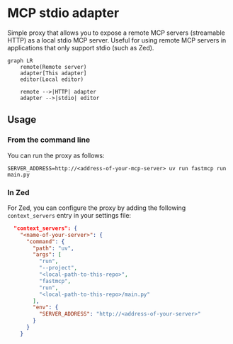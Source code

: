 # MCP stdio adapter

Simple proxy that allows you to expose a remote MCP servers (streamable HTTP) as a local stdio MCP server. Useful for using remote MCP servers in applications that only support stdio (such as Zed).

```mermaid
graph LR
    remote(Remote server)
	adapter[This adapter]
	editor(Local editor)

	remote -->|HTTP| adapter
    adapter -->|stdio| editor
```

## Usage

### From the command line

You can run the proxy as follows:

```
SERVER_ADDRESS=http://<address-of-your-mcp-server> uv run fastmcp run main.py
```

### In Zed

For Zed, you can configure the proxy by adding the following `context_servers` entry in your settings file:

```json
  "context_servers": {
    "<name-of-your-server>": {
      "command": {
        "path": "uv",
        "args": [
          "run",
          "--project",
          "<local-path-to-this-repo>",
          "fastmcp",
          "run",
          "<local-path-to-this-repo>/main.py"
        ],
        "env": {
          "SERVER_ADDRESS": "http://<address-of-your-server>"
        }
      }
    }
```
